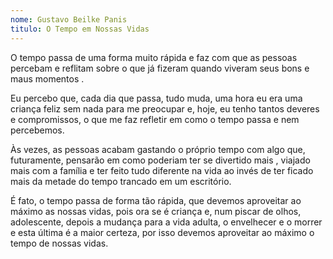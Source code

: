 ```yaml
---
nome: Gustavo Beilke Panis
titulo: O Tempo em Nossas Vidas
---
```


O tempo passa de uma forma muito rápida e faz com que as pessoas percebam e reflitam sobre o que  já fizeram quando viveram  seus bons  e maus momentos .

Eu percebo que, cada dia que passa, tudo muda, uma hora eu era uma criança feliz sem nada para me preocupar e, hoje,  eu tenho tantos  deveres e compromissos,   o que  me  faz  refletir em como o tempo passa e nem percebemos.

Às vezes, as pessoas acabam gastando o próprio tempo com algo que,  futuramente, pensarão  em  como  poderiam  ter se divertido mais , viajado mais  com a família e ter feito tudo  diferente na vida ao invés de ter ficado mais da metade do tempo  trancado  em um escritório.

É fato, o tempo passa de forma tão rápida,  que devemos aproveitar ao máximo as nossas vidas, pois ora se é criança e, num piscar de olhos, adolescente,  depois a mudança  para a vida adulta, o envelhecer  e  o morrer   e  esta  última é a maior certeza, por isso devemos aproveitar ao máximo o tempo de nossas vidas.






